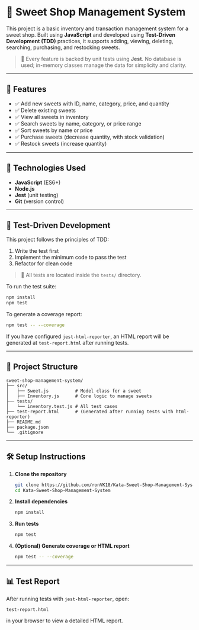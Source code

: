 # 🍬 Sweet Shop Management System

This project is a basic inventory and transaction management system for a sweet shop. Built using **JavaScript** and developed using **Test-Driven Development (TDD)** practices, it supports adding, viewing, deleting, searching, purchasing, and restocking sweets.

> 🧪 Every feature is backed by unit tests using **Jest**. No database is used; in-memory classes manage the data for simplicity and clarity.

---

## 🚀 Features

- ✅ Add new sweets with ID, name, category, price, and quantity  
- ✅ Delete existing sweets  
- ✅ View all sweets in inventory  
- ✅ Search sweets by name, category, or price range  
- ✅ Sort sweets by name or price  
- ✅ Purchase sweets (decrease quantity, with stock validation)  
- ✅ Restock sweets (increase quantity)  

---

## 🧱 Technologies Used

- **JavaScript** (ES6+)  
- **Node.js**  
- **Jest** (unit testing)  
- **Git** (version control)  

---

## 🧪 Test-Driven Development

This project follows the principles of TDD:

1. Write the test first  
2. Implement the minimum code to pass the test  
3. Refactor for clean code  

> 📄 All tests are located inside the `tests/` directory.

To run the test suite:
```bash
npm install
npm test
```

To generate a coverage report:
```bash
npm test -- --coverage
```

If you have configured `jest-html-reporter`, an HTML report will be generated at `test-report.html` after running tests.

---

## 📂 Project Structure

```
sweet-shop-management-system/
├── src/
│   ├── Sweet.js          # Model class for a sweet
│   ├── Inventory.js      # Core logic to manage sweets
├── tests/
│   └── inventory.test.js # All test cases
├── test-report.html      # (Generated after running tests with html-reporter)
├── README.md
├── package.json
└── .gitignore
```

---

## 🛠️ Setup Instructions

1. **Clone the repository**  
   ```bash
   git clone https://github.com/ronVK18/Kata-Sweet-Shop-Management-System.git
   cd Kata-Sweet-Shop-Management-System
   ```

2. **Install dependencies**  
   ```bash
   npm install
   ```

3. **Run tests**  
   ```bash
   npm test
   ```

4. **(Optional) Generate coverage or HTML report**  
   ```bash
   npm test -- --coverage
   ```

---

## 📊 Test Report

After running tests with `jest-html-reporter`, open:
```
test-report.html
```
in your browser to view a detailed HTML report.




